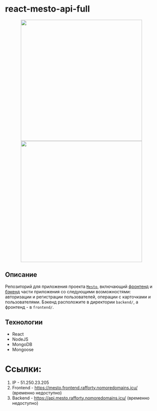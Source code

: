 # react-mesto-api-full

<div align=center>
  <img src="https://github.com/Rafforty/react-mesto-auth/assets/96177295/17a7ff7a-5dd3-413e-9ddb-0833b51e6e62" width=400px>
  <img src="https://github.com/Rafforty/mesto-react/assets/96177295/9fcd8e1d-c235-4143-9c7d-34b10859d734" width=400px>
</div>

## Описание
Репозиторий для приложения проекта [`Mesto`](https://github.com/Rafforty/mesto), включающий [фронтенд](https://github.com/Rafforty/mesto-react) и [бэкенд](https://github.com/Rafforty/express-mesto-gha) части приложения со следующими возможностями: авторизации и регистрации пользователей, операции с карточками и пользователями. Бэкенд расположите в директории `backend/`, а фронтенд - в `frontend/`. 

## Технологии
- React
- NodeJS
- MongoDB
- Mongoose
  
# Ссылки: 

1. IP - 51.250.23.205
2. Frontend - https://mesto.frontend.rafforty.nomoredomains.icu/ (временно недоступно)
3. Backend - https://api.mesto.rafforty.nomoredomains.icu/ (временно недоступно)

